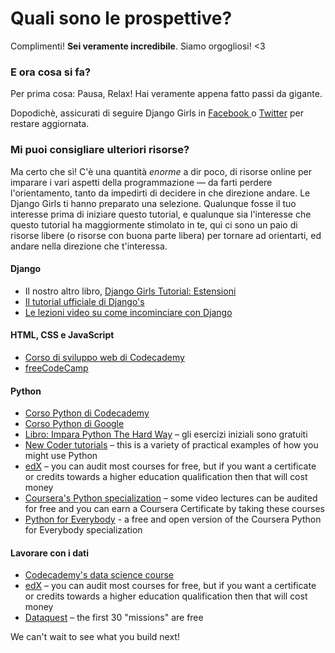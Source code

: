 # Quali sono le prospettive?

Complimenti! **Sei veramente incredibile**. Siamo orgogliosi! <3

### E ora cosa si fa?

Per prima cosa: Pausa, Relax! Hai veramente appena fatto passi da gigante.

Dopodichè, assicurati di seguire Django Girls in [ Facebook ](http://facebook.com/djangogirls) o [ Twitter](https://twitter.com/djangogirls) per restare aggiornata.

### Mi puoi consigliare ulteriori risorse?

Ma certo che sì! C'è una quantità *enorme* a dir poco, di risorse online per imparare i vari aspetti della programmazione — da farti perdere l'orientamento, tanto da impedirti di decidere in che direzione andare. Le Django Girls ti hanno preparato una selezione. Qualunque fosse il tuo interesse prima di iniziare questo tutorial, e qualunque sia l'interesse che questo tutorial ha maggiormente stimolato in te, qui ci sono un paio di risorse libere (o risorse con buona parte libera) per tornare ad orientarti, ed andare nella direzione che t'interessa.

#### Django

- Il nostro altro libro, [Django Girls Tutorial: Estensioni](https://tutorial-extensions.djangogirls.org/)
- [Il tutorial ufficiale di Django's](https://docs.djangoproject.com/en/2.0/intro/tutorial01/)
- [Le lezioni video su come incominciare con Django](http://www.gettingstartedwithdjango.com/)

#### HTML, CSS e JavaScript

- [Corso di sviluppo web di Codecademy](https://www.codecademy.com/learn/paths/web-development)
- [freeCodeCamp](https://www.freecodecamp.org/)

#### Python

- [Corso Python di Codecademy](https://www.codecademy.com/learn/learn-python)
- [Corso Python di Google](https://developers.google.com/edu/python/)
- [Libro: Impara Python The Hard Way](http://learnpythonthehardway.org/book/) – gli esercizi iniziali sono gratuiti
- [New Coder tutorials](http://newcoder.io/tutorials/) – this is a variety of practical examples of how you might use Python
- [edX](https://www.edx.org/course?search_query=python) – you can audit most courses for free, but if you want a certificate or credits towards a higher education qualification then that will cost money
- [Coursera's Python specialization](https://www.coursera.org/specializations/python) – some video lectures can be audited for free and you can earn a Coursera Certificate by taking these courses
- [Python for Everybody](https://www.py4e.com/) - a free and open version of the Coursera Python for Everybody specialization

#### Lavorare con i dati

- [Codecademy's data science course](https://www.codecademy.com/learn/paths/data-science)
- [edX](https://www.edx.org/course/?search_query=python&subject=Data%20Analysis%20%26%20Statistics) – you can audit most courses for free, but if you want a certificate or credits towards a higher education qualification then that will cost money
- [Dataquest](https://www.dataquest.io/) – the first 30 "missions" are free

We can't wait to see what you build next!